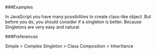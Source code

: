 ###Examples

In JavaScript you have many possibilities to create class-like object.
But before you do, you should consider if a singleton is better. Because Singletons are very easy and natural.

###Preferences

Simple > Complex
Singleton > Class
Composition > Inheritance
